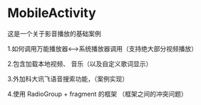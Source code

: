 # MobileActivity

这是一个关于影音播放的基础案例

1.如何调用万能播放器<-->系统播放器调用（支持绝大部分视频播放）

2.包含加载本地视频、 音乐（以及自定义歌词显示）

3.外加科大讯飞语音搜索功能，（案例实现）

4.使用  RadioGroup + fragment 的框架 （框架之间的冲突问题）
